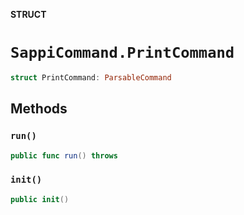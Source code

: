 **STRUCT**

# `SappiCommand.PrintCommand`

```swift
struct PrintCommand: ParsableCommand
```

## Methods
### `run()`

```swift
public func run() throws
```

### `init()`

```swift
public init()
```
